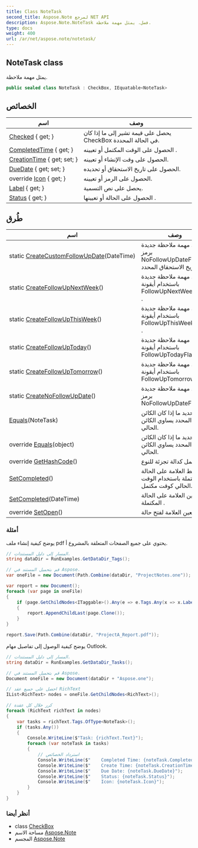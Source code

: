 ```yaml
---
title: Class NoteTask
second_title: Aspose.Note لمرجع NET API
description: Aspose.Note.NoteTask فصل. يمثل مهمة ملاحظة.
type: docs
weight: 400
url: /ar/net/aspose.note/notetask/
---
```

## NoteTask class

يمثل مهمة ملاحظة.

```csharp
public sealed class NoteTask : CheckBox, IEquatable<NoteTask>
```

## الخصائص

| اسم | وصف |
| --- | --- |
| [Checked](../../aspose.note/checkbox/checked/) { get; } | يحصل على قيمة تشير إلى ما إذا كان CheckBox في الحالة المحددة. |
| [CompletedTime](../../aspose.note/checkbox/completedtime/) { get; } | الحصول على الوقت المكتمل أو تعيينه . |
| [CreationTime](../../aspose.note/checkbox/creationtime/) { get; set; } | الحصول على وقت الإنشاء أو تعيينه. |
| [DueDate](../../aspose.note/notetask/duedate/) { get; set; } | الحصول على تاريخ الاستحقاق أو تحديده. |
| override [Icon](../../aspose.note/notetask/icon/) { get; } | الحصول على الرمز أو تعيينه. |
| [Label](../../aspose.note/checkbox/label/) { get; } | يحصل على نص التسمية. |
| [Status](../../aspose.note/checkbox/status/) { get; } | الحصول على الحالة أو تعيينها . |

## طُرق

| اسم | وصف |
| --- | --- |
| static [CreateCustomFollowUpDate](../../aspose.note/notetask/createcustomfollowupdate/)(DateTime) | ينشئ مهمة ملاحظة جديدة برمز NoFollowUpDateFlag وتاريخ الاستحقاق المحدد. |
| static [CreateFollowUpNextWeek](../../aspose.note/notetask/createfollowupnextweek/)() | ينشئ مهمة ملاحظة جديدة باستخدام أيقونة FollowUpNextWeekFlag . |
| static [CreateFollowUpThisWeek](../../aspose.note/notetask/createfollowupthisweek/)() | ينشئ مهمة ملاحظة جديدة باستخدام أيقونة FollowUpThisWeekFlag . |
| static [CreateFollowUpToday](../../aspose.note/notetask/createfollowuptoday/)() | لإنشاء مهمة ملاحظة جديدة باستخدام أيقونة FollowUpTodayFlag. |
| static [CreateFollowUpTomorrow](../../aspose.note/notetask/createfollowuptomorrow/)() | ينشئ مهمة ملاحظة جديدة باستخدام أيقونة FollowUpTomorrowFlag. |
| static [CreateNoFollowUpDate](../../aspose.note/notetask/createnofollowupdate/)() | ينشئ مهمة ملاحظة جديدة برمز NoFollowUpDateFlag . |
| [Equals](../../aspose.note/notetask/equals/#equals)(NoteTask) | تحديد ما إذا كان الكائن المحدد يساوي الكائن الحالي. |
| override [Equals](../../aspose.note/notetask/equals/#equals_1)(object) | تحديد ما إذا كان الكائن المحدد يساوي الكائن الحالي. |
| override [GetHashCode](../../aspose.note/notetask/gethashcode/)() | يعمل كدالة تجزئة للنوع. |
| [SetCompleted](../../aspose.note/checkbox/setcompleted/)() | يضبط العلامة على الحالة المكتملة باستخدام الوقت الحالي كوقت مكتمل. |
| [SetCompleted](../../aspose.note/checkbox/setcompleted/)(DateTime) | يعين العلامة على الحالة المكتملة . |
| override [SetOpen](../../aspose.note/notetask/setopen/)() | يعين العلامة لفتح حالة . |

### أمثلة

يوضح كيفية إنشاء ملف pdf يحتوي على جميع الصفحات المتعلقة بالمشروع أ.

```csharp
// المسار إلى دليل المستندات.
string dataDir = RunExamples.GetDataDir_Tags();

// قم بتحميل المستند في Aspose.
var oneFile = new Document(Path.Combine(dataDir, "ProjectNotes.one"));

var report = new Document();
foreach (var page in oneFile)
{
    if (page.GetChildNodes<ITaggable>().Any(e => e.Tags.Any(x => x.Label.Contains("Project A"))))
    {
        report.AppendChildLast(page.Clone());
    }
}

report.Save(Path.Combine(dataDir, "ProjectA_Report.pdf"));
```

يوضح كيفية الوصول إلى تفاصيل مهام Outlook.

```csharp
// المسار إلى دليل المستندات.
string dataDir = RunExamples.GetDataDir_Tasks();

// قم بتحميل المستند في Aspose.
Document oneFile = new Document(dataDir + "Aspose.one");

// احصل على جميع عقد RichText
IList<RichText> nodes = oneFile.GetChildNodes<RichText>();

// كرر خلال كل عقدة
foreach (RichText richText in nodes)
{
    var tasks = richText.Tags.OfType<NoteTask>();
    if (tasks.Any())
    {
        Console.WriteLine($"Task: {richText.Text}");
        foreach (var noteTask in tasks)
        {
            // استرداد الخصائص
            Console.WriteLine($"    Completed Time: {noteTask.CompletedTime}");
            Console.WriteLine($"    Create Time: {noteTask.CreationTime}");
            Console.WriteLine($"    Due Date: {noteTask.DueDate}");
            Console.WriteLine($"    Status: {noteTask.Status}");
            Console.WriteLine($"    Icon: {noteTask.Icon}");
        }
    }
}
```

### أنظر أيضا

* class [CheckBox](../checkbox/)
* مساحة الاسم [Aspose.Note](../../aspose.note/)
* المجسم [Aspose.Note](../../)


